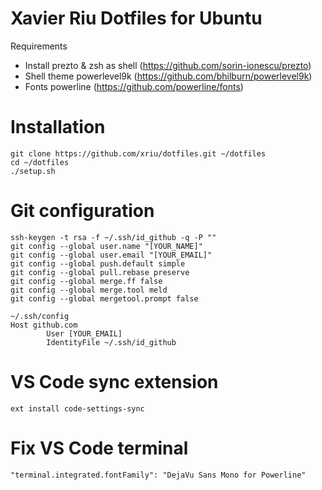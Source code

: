 # Xavier Riu Dotfiles for Ubuntu

Requirements

- Install prezto & zsh as shell (https://github.com/sorin-ionescu/prezto)
- Shell theme powerlevel9k (https://github.com/bhilburn/powerlevel9k)
- Fonts powerline (https://github.com/powerline/fonts)

# Installation

```
git clone https://github.com/xriu/dotfiles.git ~/dotfiles
cd ~/dotfiles
./setup.sh
```

# Git configuration

```
ssh-keygen -t rsa -f ~/.ssh/id_github -q -P ""
git config --global user.name "[YOUR_NAME]"
git config --global user.email "[YOUR_EMAIL]"
git config --global push.default simple
git config --global pull.rebase preserve
git config --global merge.ff false
git config --global merge.tool meld
git config --global mergetool.prompt false
```

```
~/.ssh/config
Host github.com
        User [YOUR_EMAIL]
        IdentityFile ~/.ssh/id_github
```

# VS Code sync extension

```
ext install code-settings-sync
```

# Fix VS Code terminal

```
"terminal.integrated.fontFamily": "DejaVu Sans Mono for Powerline"
```
